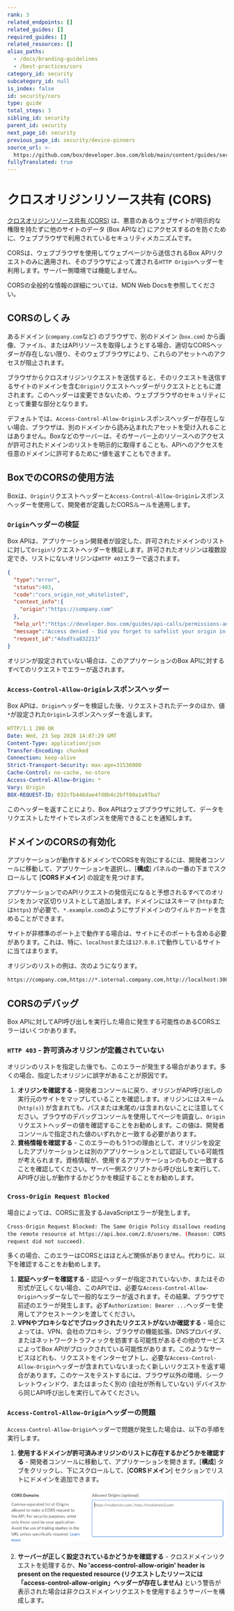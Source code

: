 ```yaml
---
rank: 3
related_endpoints: []
related_guides: []
required_guides: []
related_resources: []
alias_paths:
  - /docs/branding-guidelines
  - /best-practices/cors
category_id: security
subcategory_id: null
is_index: false
id: security/cors
type: guide
total_steps: 3
sibling_id: security
parent_id: security
next_page_id: security
previous_page_id: security/device-pinners
source_url: >-
  https://github.com/box/developer.box.com/blob/main/content/guides/security/cors.md
fullyTranslated: true
---
```

# クロスオリジンリソース共有 (CORS)

[クロスオリジンリソース共有 (CORS)][mdn_cors] は、悪意のあるウェブサイトが明示的な権限を持たずに他のサイトのデータ (Box APIなど) にアクセスするのを防ぐために、ウェブブラウザで利用されているセキュリティメカニズムです。

<Message warning>

CORSは、ウェブブラウザを使用してウェブページから送信されるBox APIリクエストのみに適用され、そのブラウザによって渡される`HTTP Origin`ヘッダーを利用します。サーバー側環境では機能しません。

</Message>

<CTA to="https://developer.mozilla.org/en-US/docs/Web/HTTP/CORS">

CORSの全般的な情報の詳細については、MDN Web Docsを参照してください。

</CTA>

## CORSのしくみ

あるドメイン (`company.com`など) のブラウザで、別のドメイン (`box.com`) から画像、ファイル、またはAPIリソースを取得しようとする場合、適切なCORSヘッダーが存在しない限り、そのウェブブラウザにより、これらのアセットへのアクセスが阻止されます。

ブラウザからクロスオリジンリクエストを送信すると、そのリクエストを送信するサイトのドメインを含む`Origin`リクエストヘッダーがリクエストとともに渡されます。このヘッダーは変更できないため、ウェブブラウザのセキュリティにとって重要な部分となります。

デフォルトでは、`Access-Control-Allow-Origin`レスポンスヘッダーが存在しない場合、ブラウザは、別のドメインから読み込まれたアセットを受け入れることはありません。Boxなどのサーバーは、そのサーバー上のリソースへのアクセスが許可されたドメインのリストを明示的に取得することも、APIへのアクセスを任意のドメインに許可するために`*`値を返すこともできます。

## BoxでのCORSの使用方法

Boxは、`Origin`リクエストヘッダーと`Access-Control-Allow-Origin`レスポンスヘッダーを使用して、開発者が定義したCORSルールを適用します。

### `Origin`ヘッダーの検証

Box APIは、アプリケーション開発者が設定した、許可されたドメインのリストに対して`Origin`リクエストヘッダーを検証します。許可されたオリジンは複数設定でき、リストにないオリジンは`HTTP 403`エラーで返されます。

<!-- markdownlint-disable line-length -->

```json
{
  "type":"error",
  "status":403,
  "code":"cors_origin_not_whitelisted",
  "context_info":{
    "origin":"https://company.com"
  },
  "help_url":"https://developer.box.com/guides/api-calls/permissions-and-errors/common-errors/",
  "message":"Access denied - Did you forget to safelist your origin in the CORS config of your app?",
  "request_id":"4dsdfsa832213"
}

```

<!-- markdownlint-enable line-length -->

オリジンが設定されていない場合は、このアプリケーションのBox APIに対するすべてのリクエストでエラーが返されます。

### `Access-Control-Allow-Origin`レスポンスヘッダー

Box APIは、`Origin`ヘッダーを検証した後、リクエストされたデータのほか、値`*`が設定された`Origin`レスポンスヘッダーを返します。

```yaml
HTTP/1.1 200 OK
Date: Wed, 23 Sep 2020 14:07:29 GMT
Content-Type: application/json
Transfer-Encoding: chunked
Connection: keep-alive
Strict-Transport-Security: max-age=31536000
Cache-Control: no-cache, no-store
Access-Control-Allow-Origin: *
Vary: Origin
BOX-REQUEST-ID: 032cfb446dae4fd0b4c2bff80a1a97ba7

```

このヘッダーを返すことにより、Box APIはウェブブラウザに対して、データをリクエストしたサイトでレスポンスを使用できることを通知します。

## ドメインのCORSの有効化

アプリケーションが動作するドメインでCORSを有効にするには、開発者コンソールに移動して、アプリケーションを選択し、\[**構成**] パネルの一番の下までスクロールして \[**CORSドメイン**] の設定を見つけます。

アプリケーションでのAPIリクエストの発信元になると予想されるすべてのオリジンをカンマ区切りリストとして追加します。ドメインにはスキーマ (`http`または`https`) が必要で、`*.example.com`のようにサブドメインのワイルドカードを含めることができます。

サイトが非標準のポート上で動作する場合は、サイトにそのポートも含める必要があります。これは、特に、`localhost`または`127.0.0.1`で動作しているサイトに当てはまります。

オリジンのリストの例は、次のようになります。

```sh
https://company.com,https://*.internal.company.com,http://localhost:3000

```

## CORSのデバッグ

Box APIに対してAPI呼び出しを実行した場合に発生する可能性のあるCORSエラーはいくつかあります。

### `HTTP 403` - 許可済みオリジンが定義されていない

オリジンのリストを指定した後でも、このエラーが発生する場合があります。多くの場合、指定したオリジンに誤字があることが原因です。

1. **オリジンを確認する** - 開発者コンソールに戻り、オリジンがAPI呼び出しの実行元のサイトをマップしていることを確認します。オリジンにはスキーム (`http(s)`) が含まれても、パスまたは末尾の`/`は含まれないことに注意してください。ブラウザのデバッグコンソールを使用してページを調査し、`Origin`リクエストヘッダーの値を確認することをお勧めします。この値は、開発者コンソールで指定された値のいずれかと一致する必要があります。
2. **資格情報を確認する** - このエラーのもう1つの理由として、オリジンを設定したアプリケーションとは別のアプリケーションとして認証している可能性が考えられます。資格情報が、使用するアプリケーションのものと一致することを確認してください。サーバー側スクリプトから呼び出しを実行して、API呼び出しが動作するかどうかを検証することをお勧めします。

### `Cross-Origin Request Blocked`

場合によっては、CORSに言及するJavaScriptエラーが発生します。

```sh
Cross-Origin Request Blocked: The Same Origin Policy disallows reading
the remote resource at https://api.box.com/2.0/users/me. (Reason: CORS
request did not succeed).

```

多くの場合、このエラーはCORSとはほとんど関係がありません。代わりに、以下を確認することをお勧めします。

1. **認証ヘッダーを確認する** - 認証ヘッダーが指定されていないか、またはその形式が正しくない場合、このAPIでは、必要な`Access-Control-Allow-Origin`ヘッダーなしで一般的なエラーが返されます。その結果、ブラウザで前述のエラーが発生します。必ず`Authorization: Bearer ...`ヘッダーを使用してアクセストークンを渡してください。
2. **VPNやプロキシなどでブロックされたリクエストがないか確認する** - 場合によっては、VPN、会社のプロキシ、ブラウザの機能拡張、DNSプロバイダ、またはネットワークトラフィックを妨害する可能性があるその他のサービスによってBox APIがブロックされている可能性があります。このようなサービスはどれも、リクエストをインターセプトし、必要な`Access-Control-Allow-Origin`ヘッダーが含まれていないまったく新しいリクエストを返す場合があります。このケースをテストするには、ブラウザ以外の環境、シークレットウィンドウ、またはまったく別の (会社が所有していない) デバイスから同じAPI呼び出しを実行してみてください。

[mdn_cors]: https://developer.mozilla.org/en-US/docs/Web/HTTP/CORS

### `Access-Control-Allow-Origin`ヘッダーの問題

`Access-Control-Allow-Origin`ヘッダーで問題が発生した場合は、以下の手順を実行します。

1. **使用するドメインが許可済みオリジンのリストに存在するかどうかを確認する** - 開発者コンソールに移動して、アプリケーションを開きます。\[**構成**] タブをクリックし、下にスクロールして、\[**CORSドメイン**] セクションでリストにドメインを追加できます。

<ImageFrame border shadow center>

![CORS許可リスト](./images/cors_allowed_origins.png)

</ImageFrame>

2. **サーバーが正しく設定されているかどうかを確認する** - クロスドメインリクエストを処理するか、**No 'access-control-allow-origin' header is present on the requested resource (リクエストしたリソースには「access-control-allow-origin」ヘッダーが存在しません)** という警告が表示された場合は非クロスドメインリクエストを使用するようサーバーを構成します。
